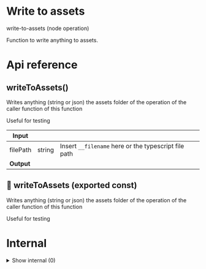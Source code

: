# Write to assets

write-to-assets (node operation)

Function to write anything to assets.




# Api reference

## writeToAssets()

Writes anything (string or json) the assets folder of the operation of the caller function of this function

Useful for testing


| Input      |    |    |
| ---------- | -- | -- |
| filePath | string | Insert `__filename` here or the typescript file path |,| data | {  } | The data you want to write to a file, can also be a promise |,| assetsFileName (optional) | string |  |
| **Output** |    |    |



## 📄 writeToAssets (exported const)

Writes anything (string or json) the assets folder of the operation of the caller function of this function

Useful for testing

# Internal

<details><summary>Show internal (0)</summary>
  
  
  </details>

